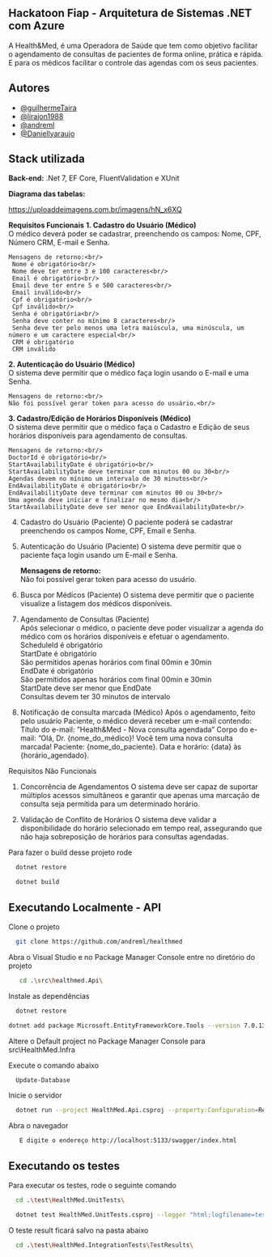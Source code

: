 ## Hackatoon Fiap - Arquitetura de Sistemas .NET com Azure

A Health&Med, é uma Operadora de Saúde que tem como objetivo facilitar o agendamento de consultas de pacientes de forma online, prática e rápida.
E para os médicos facilitar o controle das agendas com os seus pacientes.

## Autores

- [@guilhermeTaira](https://github.com/guilhermeTaira)
- [@lirajon1988](https://github.com/lirajon1988)
- [@andreml](https://github.com/andreml)
- [@Daniellyaraujo](https://github.com/Daniellyaraujo)

## Stack utilizada

**Back-end:** .Net 7, EF Core, FluentValidation e XUnit

**Diagrama das tabelas:** 

https://uploaddeimagens.com.br/imagens/hN_x6XQ

**Requisitos Funcionais**
**1. Cadastro do Usuário (Médico)**<br/>
    O médico deverá poder se cadastrar, preenchendo os campos: Nome, CPF, Número CRM, E-mail e Senha.

    Mensagens de retorno:<br/>
     Nome é obrigatório<br/>
     Nome deve ter entre 3 e 100 caracteres<br/>
     Email é obrigatório<br/>
     Email deve ter entre 5 e 500 caracteres<br/>
     Email inválido<br/>
     Cpf é obrigatório<br/>
     Cpf inválido<br/>
     Senha é obrigatória<br/>
     Senha deve conter no mínimo 8 caracteres<br/>
     Senha deve ter pelo menos uma letra maiúscula, uma minúscula, um número e um caractere especial<br/>
     CRM é obrigatório
     CRM inválido

**2. Autenticação do Usuário (Médico)**<br/>
    O sistema deve permitir que o médico faça login usando o E-mail e uma Senha.<br/>

    Mensagens de retorno:<br/>
    Não foi possível gerar token para acesso do usuário.<br/>
   
**3. Cadastro/Edição de Horários Disponíveis (Médico)**<br/>
    O sistema deve permitir que o médico faça o Cadastro e Edição de seus horários disponíveis para agendamento de consultas.

    Mensagens de retorno:<br/>
    DoctorId é obrigatório<br/>
    StartAvailabilityDate é obrigatório<br/>
    StartAvailabilityDate deve terminar com minutos 00 ou 30<br/>
    Agendas devem no mínimo um intervalo de 30 minutos<br/>
    EndAvailabilityDate é obrigatório<br/>
    EndAvailabilityDate deve terminar com minutos 00 ou 30<br/>
    Uma agenda deve iniciar e finalizar no mesmo dia<br/>
    StartAvailabilityDate deve ser menor que EndAvailabilityDate<br/>
    
4. Cadastro do Usuário (Paciente)
    O paciente poderá se cadastrar preenchendo os campos Nome, CPF, Email e Senha.
    
5. Autenticação do Usuário (Paciente)
    O sistema deve permitir que o paciente faça login usando um E-mail e Senha.

    **Mensagens de retorno:**<br/>
    Não foi possível gerar token para acesso do usuário.<br/>
    
6. Busca por Médicos (Paciente)
O sistema deve permitir que o paciente visualize a listagem dos médicos
disponíveis.

7. Agendamento de Consultas (Paciente)<br/>
    Após selecionar o médico, o paciente deve poder visualizar a agenda do médico com os horários disponíveis e efetuar o agendamento.
    ScheduleId é obrigatório<br/>
    StartDate é obrigatório<br/>
    São permitidos apenas horários com final 00min e 30min<br/>
    EndDate é obrigatório<br/>
    São permitidos apenas horários com final 00min e 30min<br/>
    StartDate deve ser menor que EndDate<br/>
    Consultas devem ter 30 minutos de intervalo

8. Notificação de consulta marcada (Médico)
Após o agendamento, feito pelo usuário Paciente, o médico deverá receber um e-mail contendo:
Título do e-mail:
”Health&Med - Nova consulta agendada”
Corpo do e-mail:
”Olá, Dr. {nome_do_médico}!
Você tem uma nova consulta marcada!
Paciente: {nome_do_paciente}.
Data e horário: {data} às {horário_agendado}.

Requisitos Não Funcionais
1. Concorrência de Agendamentos
    O sistema deve ser capaz de suportar múltiplos acessos simultâneos e
    garantir que apenas uma marcação de consulta seja permitida para um
    determinado horário.
   
2. Validação de Conflito de Horários
O sistema deve validar a disponibilidade do horário selecionado em tempo
real, assegurando que não haja sobreposição de horários para consultas
agendadas.

Para fazer o build desse projeto rode

```bash
  dotnet restore
```

```bash
  dotnet build
```
## Executando Localmente - API

Clone o projeto

```bash
  git clone https://github.com/andreml/healthmed
```

Abra o Visual Studio e no Package Manager Console entre no diretório do projeto

```bash
   cd .\src\healthmed.Api\
```

Instale as dependências

```bash
  dotnet restore
```

```bash
dotnet add package Microsoft.EntityFrameworkCore.Tools --version 7.0.13
```

Altere o Default project no Package Manager Console para src\HealthMed.Infra

Execute o comando abaixo

```bash
  Update-Database
```

Inicie o servidor

```bash
  dotnet run --project HealthMed.Api.csproj --property:Configuration=Release --port 5133
```

Abra o navegador

```bash
   E digite o endereço http://localhost:5133/swagger/index.html
```

## Executando os testes

Para executar os testes, rode o seguinte comando

```bash
  cd .\test\HealthMed.UnitTests\
```

```bash
  dotnet test HealthMed.UnitTests.csproj --logger "html;logfilename=testResults.html"
```

O teste result ficará salvo na pasta abaixo

```bash
  cd .\test\HealthMed.IntegrationTests\TestResults\
```
